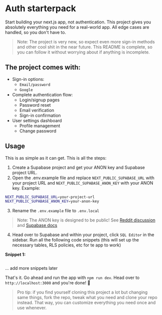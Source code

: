 # Auth starterpack

Start building your next.js app, not authentication. This project gives you absolutely everything you need for a real-world app. All edge cases are handled, so you don't have to.

> Note: The project is very new, so expect even more sign-in methods and other cool shit in the near future. This README is complete, so you can follow it without worrying about if anything is incomplete.

## The project comes with:
- Sign-in options:
    - `Email/password`
    - `Google`
- Complete authentication flow:
  - Login/signup pages
  - Password reset
  - Email verification
  - Sign-in confirmation
- User settings dashboard
  - Profile management
  - Change password
  
## Usage
This is as simple as it can get. This is all the steps:
1. Create a Supabase project and get your ANON key and Supabase project URL.
2. Open the .env.example file and replace `NEXT_PUBLIC_SUPABASE_URL` with your project URL and `NEXT_PUBLIC_SUPABASE_ANON_KEY` with your ANON key. Example:
```bash
NEXT_PUBLIC_SUPABASE_URL=your-project-url
NEXT_PUBLIC_SUPABASE_ANON_KEY=your-anon-key
```
3. Rename the `.env.example` file to `.env.local`
> Note: The ANON key is designed to be public! See [Reddit discussion](https://www.reddit.com/r/Supabase/comments/1fcndq7/is_it_safe_to_expose_my_supabase_url_and/) and [Supabase docs](https://supabase.com/docs/guides/api/api-keys) 
4. Head over to Supabase and within your project, click `SQL Editor` in the sidebar. Run all the following code snippets (this will set up the necessary tables, RLS policies, etc for te app to work)

**Snippet 1:**
```sql

```
... add more snippets later

That's it. Go ahead and run the app with `npm run dev`. Head over to `http://localhost:3000` and you're done! 🎉

> Pro tip: if you find yourself cloning this project a lot but changing same things, fork the repo, tweak what you need and clone your repo instead. That way, you can customize everything you need once and use whenever.